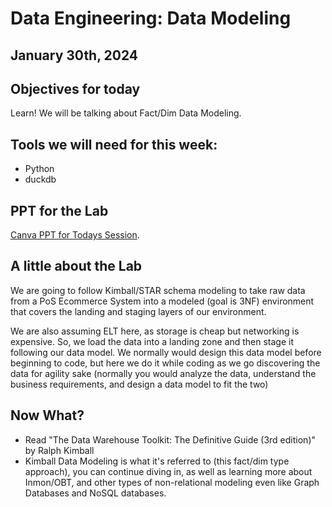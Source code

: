 # Data Engineering: Data Modeling

## January 30th, 2024

## Objectives for today
Learn! We will be talking about Fact/Dim Data Modeling.

## Tools we will need for this week:
- Python
- duckdb

## PPT for the Lab
[Canva PPT for Todays Session](https://www.canva.com/design/DAF6qdYt1uI/EDC80b79R8FiUZ7HNi6_ig/view?utm_content=DAF6qdYt1uI&utm_campaign=designshare&utm_medium=link&utm_source=editor).

## A little about the Lab
We are going to follow Kimball/STAR schema modeling to take raw data from a PoS Ecommerce System into a modeled (goal is 3NF) environment that covers the landing and staging layers of our environment.

We are also assuming ELT here, as storage is cheap but networking is expensive. So, we load the data into a landing zone and then stage it following our data model. We normally would design this data model before beginning to code, but here we do it while coding as we go discovering the data for agility sake (normally you would analyze the data, understand the business requirements, and design a data model to fit the two)




## Now What?
- Read "The Data Warehouse Toolkit: The Definitive Guide (3rd edition)" by Ralph Kimball
- Kimball Data Modeling is what it's referred to (this fact/dim type approach), you can continue diving in, as well as learning more about Inmon/OBT, and other types of non-relational modeling even like Graph Databases and NoSQL databases.